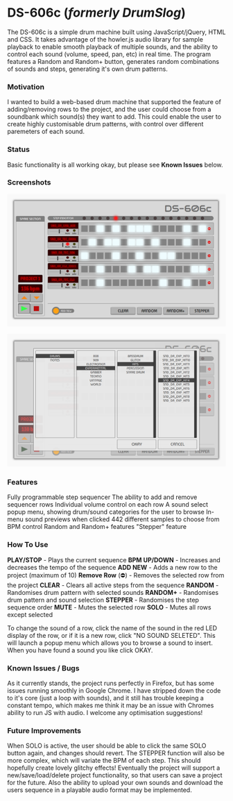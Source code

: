 # DS-606c (*formerly DrumSlog*)
The DS-606c is a simple drum machine built using JavaScript/jQuery, HTML and CSS. It takes advantage of the howler.js audio library for sample playback to enable smooth playback of multiple sounds, and the ability to control each sound (volume, speed, pan, etc) in real time. The program features a Random and Random+ button, generates random combinations of sounds and steps, generating it's own drum patterns.

### Motivation
I wanted to build a web-based drum machine that supported the feature of adding/removing rows to the project, and the user could choose from a soundbank which sound(s) they want to add. This could enable the user to create highly customisable drum patterns, with control over different paremeters of each sound.

### Status
Basic functionality is all working okay, but please see **Known Issues** below.

### Screenshots

![screenshot](https://raw.githubusercontent.com/default-LA/DrumSlog/master/ds-main.png)

![screenshot](https://raw.githubusercontent.com/default-LA/DrumSlog/master/ds-menu.png)

### Features

Fully programmable step sequencer
The ability to add and remove sequencer rows
Individual volume control on each row
A sound select popup menu, showing drum/sound categories for the user to browse
In-menu sound previews when clicked
442 different samples to choose from
BPM control
Random and Random+ features
"Stepper" feature

### How To Use

**PLAY/STOP** - Plays the current sequence
**BPM UP/DOWN** - Increases and decreases the tempo of the sequence
**ADD NEW** - Adds a new row to the project (maximum of 10)
**Remove Row** (⛔) - Removes the selected row from the project
**CLEAR** - Clears all active steps from the sequence
**RANDOM** - Randomises drum pattern with selected sounds
**RANDOM+** - Randomises drum pattern and sound selection
**STEPPER** - Randomises the step sequence order
**MUTE** - Mutes the selected row
**SOLO** - Mutes all rows except selected

To change the sound of a row, click the name of the sound in the red LED display of the row, or if it is a new row, click "NO SOUND SELETED". This will launch a popup menu which allows you to browse a sound to insert. When you have found a sound you like click OKAY.

### Known Issues / Bugs

As it currently stands, the project runs perfectly in Firefox, but has some issues running smoothly in Google Chrome. I have stripped down the code to it's core (just a loop with sounds), and it still has trouble keeping a constant tempo, which makes me think it may be an issue with Chromes ability to run JS with audio. I welcome any optimisation suggestions!

### Future Improvements

When SOLO is active, the user should be able to click the same SOLO button again, and changes should revert.
The STEPPER function will also be more complex, which will variate the BPM of each step. This should hopefully create lovely glitchy effects!
Eventually the project will support a new/save/load/delete project functionality, so that users can save a project for the future.
Also the ability to upload your own sounds and download the users sequence in a playable audio format may be implemented. 


